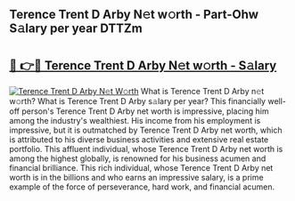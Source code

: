 ## Terence Trent D Arby N𝚎t w𝚘rth - Part-Ohw S𝚊lary per year DTTZm

# <h2><a href="http://gc0t69.nevu.top/?p=Terence+Trent+D+Arby">🔗 👉🔴 Terence Trent D Arby N𝚎t w𝚘rth - S𝚊lary</a></h2>

[![Terence Trent D Arby N𝚎t W𝚘rth](https://i.imgur.com/Oavwk0R.jpeg)](http://gc0t69.nevu.top/?p=Terence+Trent+D+Arby)
What is Terence Trent D Arby n𝚎t w𝚘rth? What is Terence Trent D Arby s𝚊lary per year?
This financially well-off person's Terence Trent D Arby net worth is impressive, placing him among the industry's wealthiest. His income from his employment is impressive, but it is outmatched by Terence Trent D Arby net worth, which is attributed to his diverse business activities and extensive real estate portfolio. This affluent individual, whose Terence Trent D Arby net worth is among the highest globally, is renowned for his business acumen and financial brilliance. This rich individual, whose Terence Trent D Arby net worth is in the billions and who earns an impressive salary, is a prime example of the force of perseverance, hard work, and financial acumen.
